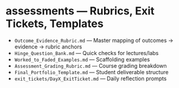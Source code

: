 # assessments — Rubrics, Exit Tickets, Templates

- `Outcome_Evidence_Rubric.md` — Master mapping of outcomes → evidence → rubric anchors
- `Hinge_Question_Bank.md` — Quick checks for lectures/labs
- `Worked_to_Faded_Examples.md` — Scaffolding examples
- `Assessment_Grading_Rubric.md` — Course grading breakdown
- `Final_Portfolio_Template.md` — Student deliverable structure
- `exit_tickets/DayX_ExitTicket.md` — Daily reflection prompts
